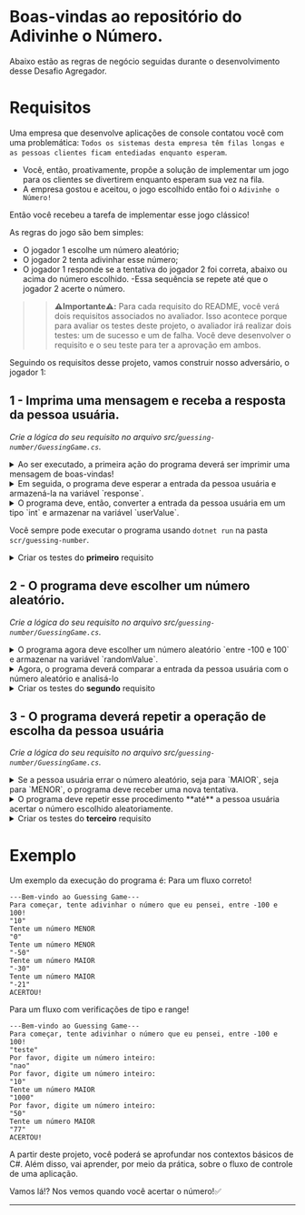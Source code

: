# Boas-vindas ao repositório do Adivinhe o Número.

Abaixo estão as regras de negócio seguidas durante o desenvolvimento desse Desafio Agregador.

# Requisitos

Uma empresa que desenvolve aplicações de console contatou você com uma problemática: `Todos os sistemas desta empresa têm filas longas e as pessoas clientes ficam entediadas enquanto esperam`.
  
  - Você, então, proativamente, propõe a solução de implementar um jogo para os clientes se divertirem enquanto esperam sua vez na fila.
  - A empresa gostou e aceitou, o jogo escolhido então foi o `Adivinhe o Número!`

Então você recebeu a tarefa de implementar esse jogo clássico!

As regras do jogo são bem simples:
- O jogador 1 escolhe um número aleatório;
- O jogador 2 tenta adivinhar esse número;
- O jogador 1 responde se a tentativa do jogador 2 foi correta, abaixo ou acima do número escolhido.
-Essa sequência se repete até que o jogador 2 acerte o número.

>> **⚠️Importante⚠️:** Para cada requisito do README, você verá dois requisitos associados no avaliador. Isso acontece porque para avaliar os testes deste projeto, o avaliador irá realizar dois testes: um de sucesso e um de falha. Você deve desenvolver o requisito e o seu teste para ter a aprovação em ambos.

Seguindo os requisitos desse projeto, vamos construir nosso adversário, o jogador 1:
 
## 1 - Imprima uma mensagem e receba a resposta da pessoa usuária.
_Crie a lógica do seu requisito no arquivo src/`guessing-number/GuessingGame.cs`._

<details>
  <summary>Ao ser executado, a primeira ação do programa deverá ser imprimir uma mensagem de boas-vindas!</summary><br/>

 A mensagem deverá ser exatamente:
 ```
 "---Bem-vindo ao Guessing Game---"
 "Para começar, tente adivinhar o número que eu pensei, entre -100 e 100!"
 ```
  
 > Crie essa lógica na função `Greet()`

</details>

<details>
  <summary>Em seguida, o programa deve esperar a entrada da pessoa usuária e armazená-la na variável `response`.</summary><br />

> Se a pessoa usuária não inserir um número **inteiro**, ou se ele inserir um número **fora do range** (-100, 100), o programa deve imprimir a mensagem: `"Por favor, digite um número inteiro:"`
> 
    > E esperar uma nova entrada da pessoa usuária **até** a pessoa usuária inserir um número válido.
  
</details>

<details>
  <summary>O programa deve, então, converter a entrada da pessoa usuária em um tipo `int` e armazenar na variável `userValue`.</summary><br />

> Crie essa lógica na função `ChooseNumber()`
  
</details>

Você sempre pode executar o programa usando
`dotnet run` na pasta `scr/guessing-number`.

<details>
  <summary> Criar os testes do <strong> primeiro</strong> requisito</summary><br/>

> Deve ser feito em `src/guessing-number.Test/TestFirstReq.cs`
- Se o programa **imprime a mensagem correta**
  > Crie essa lógica na função `TestPrintInitialMessage()`
- Se o programa **recebe a entrada da pessoa usuária**
  > Crie essa lógica na função `TestReceiveUserInputAndConvert()`
- Se o programa **faz a validação do tipo `int`**
  > Crie essa lógica na função `TestReceiveUserInputAndVerifyType()`
- Se o programa **faz a validação do range `-100 e 100`**
  > Crie essa lógica na função `TestReceiveUserInputAndVerifyRange()`

</details>

## 2 - O programa deve escolher um número aleatório.
_Crie a lógica do seu requisito no arquivo src/`guessing-number/GuessingGame.cs`._

<details>
  <summary>O programa agora deve escolher um número aleatório `entre -100 e 100` e armazenar na variável `randomValue`.</summary><br/>

> Dica: use a função `random.GetInt(x, y)` para escolher números aleatórios.
> Crie essa lógica na função `RandomNumber()`

</details>

<details>
  <summary>Agora, o programa deverá comparar a entrada da pessoa usuária com o número aleatório e analisá-lo</summary><br />

- **Se** a entrada for **maior** que o número aleatório, o programa deverá imprimir a mensagem: `Tente um número MENOR`
- **Se** a entrada for **menor** que o número aleatório, o programa deverá imprimir a mensagem: `Tente um número MAIOR`
- **Se** a entrada for **igual** ao número aleatório, o programa deverá imprimir a mensagem: `ACERTOU!`
> Crie essa lógica na função `AnalyzePlay()`
 
</details>

<details>
  <summary> Criar os testes do <strong>segundo</strong> requisito</summary><br/>

> Deve ser feito em `src/guessing-number.Test/TestSecondReq.cs`
  - Se o programa **escolhe um número aleatório entre -100 e 100**
    > Crie essa lógica na função `TestRandomlyChooseANumber()`
  - Se o programa **compara corretamente a entrada e o número escolhido**
    - para quando o número da pessoa usuária é **menor**
      > Crie essa lógica nas funções `TestProgramComparisonValuesLess()`
    - para quando o número da pessoa usuária é **maior**
      > Crie essa lógica nas funções `TestProgramComparisonValuesBigger()`
    - para quando a pessoa usuária **acertar**
      > Crie essa lógica nas funções `TestProgramComparisonValuesEqual()`

</details>

## 3 - O programa deverá repetir a operação de escolha da pessoa usuária
_Crie a lógica do seu requisito no arquivo src/`guessing-number/GuessingGame.cs`._

<details>
  <summary>Se a pessoa usuária errar o número aleatório, seja para `MAIOR`, seja para `MENOR`, o programa deve receber uma nova tentativa.</summary><br/>

> Lembre-se das validações do número de entrada.

</details>

<details>
  <summary>O programa deve repetir esse procedimento **até** a pessoa usuária acertar o número escolhido aleatoriamente.</summary><br />

> Se você implementou corretamente as funções `ChooseNumber()` e `AnalyzePlay()`, esse requisito irá funcionar; caso contrário, é legal rever essas funções.
 
</details>

<details>
  <summary> Criar os testes do <strong>terceiro</strong> requisito</summary><br/>

> Deve ser feito em `src/guessing-number.Test/TestThirdReq.cs`
  - Se o programa **repete o comportamento até a pessoa usuária acertar.**
    > Crie essa lógica na função `TestFullFlow()`

</details>

# Exemplo

Um exemplo da execução do programa é:
Para um fluxo correto! 
```
---Bem-vindo ao Guessing Game---
Para começar, tente adivinhar o número que eu pensei, entre -100 e 100!
"10"
Tente um número MENOR
"0"
Tente um número MENOR
"-50"
Tente um número MAIOR
"-30"
Tente um número MAIOR
"-21"
ACERTOU!
```

Para um fluxo com verificações de tipo e range!
```
---Bem-vindo ao Guessing Game---
Para começar, tente adivinhar o número que eu pensei, entre -100 e 100!
"teste"
Por favor, digite um número inteiro:
"nao"
Por favor, digite um número inteiro:
"10"
Tente um número MAIOR
"1000"
Por favor, digite um número inteiro:
"50"
Tente um número MAIOR
"77"
ACERTOU!
```


 A partir deste projeto, você poderá se aprofundar nos contextos básicos de C#. Além disso, vai aprender, por meio da prática, sobre o  fluxo de controle de uma aplicação.  

Vamos lá!? Nos vemos quando você acertar o número!✅

---
